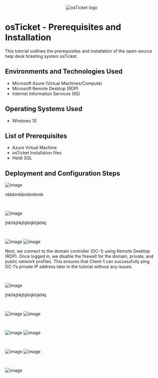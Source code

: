 <p align="center">
<img src="https://i.imgur.com/Clzj7Xs.png" alt="osTicket logo"/>
</p>

<h1>osTicket - Prerequisites and Installation</h1>
This tutorial outlines the prerequisites and installation of the open-source help desk ticketing system osTicket.<br />




<h2>Environments and Technologies Used</h2>

- Microsoft Azure (Virtual Machines/Compute)
- Microsoft Remote Desktop (RDP)
- Internet Information Services (IIS)

<h2>Operating Systems Used </h2>

- Windows 10</b> 

<h2>List of Prerequisites</h2>

- Azure Virtual Machine
- osTicket Installation files
- Heidi SQL

<h2>Deployment and Configuration Steps</h2>

<p>

![image](https://github.com/user-attachments/assets/0518c45f-4265-4230-a38d-fa0470d7d2b0)
</p>
<p>
 nbbbmbbmbmbmb
</p>
<br />

<p>

![image](https://github.com/user-attachments/assets/a02112ea-2fdc-475e-998b-14add626382e)
</p>
<p>
jhkhkjhkjhjkhjkhjkhkj
</p>
<br />

<p>

![image](https://github.com/user-attachments/assets/8ad9170a-3c8d-4537-bc5b-7ee8215c927e)
![image](https://github.com/user-attachments/assets/5090eba6-61eb-45ba-8661-69380809fd9d)
</p>
<p>
Next, we connect to the domain controller (DC-1) using Remote Desktop (RDP). Once logged in, we disable the firewall for the domain, private, and public network profiles. This ensures that Client-1 can successfully ping DC-1’s private IP address later in the tutorial without any issues.
</p>
<br />

<p>
  
![image](https://github.com/user-attachments/assets/7607ba3c-2c67-48c8-b891-9ec016421a14)
</p>
<p>
jhkhkjhkjhjkhjkhjkhkj
</p>
<br />

<p>

![image](https://github.com/user-attachments/assets/a1796c37-9563-4363-9b10-676c06948290)
![image](https://github.com/user-attachments/assets/d4413cf4-ce4b-4bcd-9b9f-80cbc6471325)
</p>
<p>

</p>
<br />

<p>

![image](https://github.com/user-attachments/assets/d921d00b-1536-4642-a5e3-2e4199930986)
![image](https://github.com/user-attachments/assets/7da7bee9-73cd-4624-a1f1-40382105ece4)
</p>
<p>

</p>
<br />

<p>

![image](https://github.com/user-attachments/assets/50c2d040-66e4-4f1f-85cb-514f92e1fc4a)
![image](https://github.com/user-attachments/assets/9347d20a-6ee0-48c1-b57c-04a1fde11788)
</p>
<p>

</p>
<br />

<p>

![image](https://github.com/user-attachments/assets/ba72209a-e9a1-49ab-98c7-da37f2138a58)
</p>
<p>

</p>
<br />

